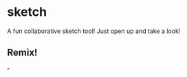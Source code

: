 # sketch

A fun collaborative sketch tool! Just open up and take a look!

## Remix!

<a href="https://glitch.com/edit/?utm_content=project_neelr-sketch&utm_source=remix_this&utm_medium=button&utm_campaign=glitchButton#!/remix/neelr-sketch">
  <img src="https://cdn.glitch.com/2bdfb3f8-05ef-4035-a06e-2043962a3a13%2Fremix%402x.png?1513093958726" alt="remix this" height="10">
</a>